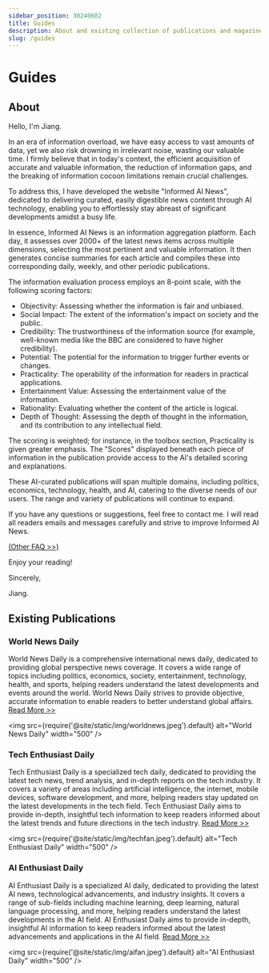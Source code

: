 ```yaml
---
sidebar_position: 30240602
title: Guides
description: About and existing collection of publications and magazines
slug: /guides
---
```

# Guides

## About

Hello, I'm Jiang.

In an era of information overload, we have easy access to vast amounts of data, yet we also risk drowning in irrelevant noise, wasting our valuable time. I firmly believe that in today's context, the efficient acquisition of accurate and valuable information, the reduction of information gaps, and the breaking of information cocoon limitations remain crucial challenges.

To address this, I have developed the website "Informed AI News", dedicated to delivering curated, easily digestible news content through AI technology, enabling you to effortlessly stay abreast of significant developments amidst a busy life.

In essence, Informed AI News is an information aggregation platform. Each day, it assesses over 2000+ of the latest news items across multiple dimensions, selecting the most pertinent and valuable information. It then generates concise summaries for each article and compiles these into corresponding daily, weekly, and other periodic publications.

The information evaluation process employs an 8-point scale, with the following scoring factors:

- Objectivity: Assessing whether the information is fair and unbiased.
- Social Impact: The extent of the information's impact on society and the public.
- Credibility: The trustworthiness of the information source (for example, well-known media like the BBC are considered to have higher credibility).
- Potential: The potential for the information to trigger further events or changes.
- Practicality: The operability of the information for readers in practical applications.
- Entertainment Value: Assessing the entertainment value of the information.
- Rationality: Evaluating whether the content of the article is logical.
- Depth of Thought: Assessing the depth of thought in the information, and its contribution to any intellectual field.

The scoring is weighted; for instance, in the toolbox section, Practicality is given greater emphasis. The "Scores" displayed beneath each piece of information in the publication provide access to the AI's detailed scoring and explanations.

These AI-curated publications will span multiple domains, including politics, economics, technology, health, and AI, catering to the diverse needs of our users. The range and variety of publications will continue to expand.

If you have any questions or suggestions, feel free to contact me. I will read all readers emails and messages carefully and strive to improve Informed AI News.

[(Other FAQ >>)](/#faq)

Enjoy your reading!

Sincerely,

Jiang.

## Existing Publications

### World News Daily

World News Daily is a comprehensive international news daily, dedicated to providing global perspective news coverage. It covers a wide range of topics including politics, economics, society, entertainment, technology, health, and sports, helping readers understand the latest developments and events around the world. World News Daily strives to provide objective, accurate information to enable readers to better understand global affairs.
[Read More >>](/docs/world-news-daily)

<img
src={require('@site/static/img/worldnews.jpeg').default}
alt="World News Daily"
width="500"
/>

### Tech Enthusiast Daily

Tech Enthusiast Daily is a specialized tech daily, dedicated to providing the latest tech news, trend analysis, and in-depth reports on the tech industry. It covers a variety of areas including artificial intelligence, the internet, mobile devices, software development, and more, helping readers stay updated on the latest developments in the tech field. Tech Enthusiast Daily aims to provide in-depth, insightful tech information to keep readers informed about the latest trends and future directions in the tech industry.
[Read More >>](/docs/tech-enthusiast-daily)

<img
src={require('@site/static/img/techfan.jpeg').default}
alt="Tech Enthusiast Daily"
width="500"
/>

### AI Enthusiast Daily

AI Enthusiast Daily is a specialized AI daily, dedicated to providing the latest AI news, technological advancements, and industry insights. It covers a range of sub-fields including machine learning, deep learning, natural language processing, and more, helping readers understand the latest developments in the AI field. AI Enthusiast Daily aims to provide in-depth, insightful AI information to keep readers informed about the latest advancements and applications in the AI field.
[Read More >>](/docs/ai-enthusiast-daily)

<img
src={require('@site/static/img/aifan.jpeg').default}
alt="AI Enthusiast Daily"
width="500"
/>
